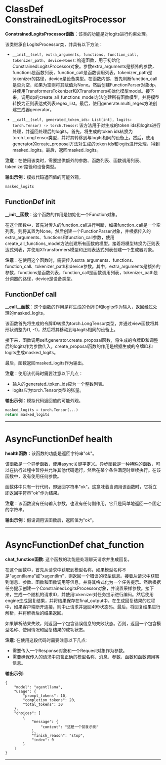 # ClassDef ConstrainedLogitsProcessor
**ConstrainedLogitsProcessor函数**：该类的功能是对logits进行约束处理。

该类继承自LogitsProcessor类，并具有以下方法：

- `__init__(self, extra_arguments, functions, function_call, tokenizer_path, device=None)`: 构造函数，用于初始化ConstrainedLogitsProcessor对象。参数extra_arguments是额外的参数，functions是函数列表，function_call是函数调用列表，tokenizer_path是tokenizer的路径，device是设备类型。在函数内部，首先判断function_call是否为空，如果为空则将其赋值为None。然后创建FunctionParser对象dp，并使用TransformersTokenizer和XTransformers初始化模型model。接下来，调用dp的create_all_functions_model方法创建所有函数模型，并将模型转换为正则表达式列表regex_list。最后，使用generate.multi_regex方法创建生成器generator。

- `__call__(self, generated_token_ids: List[int], logits: torch.Tensor) -> torch.Tensor`: 该方法用于对生成的token ids和logits进行处理，并返回处理后的logits。首先，将生成的token ids转换为torch.LongTensor类型，并将其转移到与logits相同的设备上。然后，使用generator的create_proposal方法对生成的token ids和logits进行处理，得到masked_logits。最后，返回masked_logits。

**注意**：在使用该类时，需要提供额外的参数、函数列表、函数调用列表、tokenizer路径和设备类型。

**输出示例**：模拟代码返回值的可能外观。

```python
masked_logits
```
## FunctionDef __init__
**__init__函数**：这个函数的作用是初始化一个Function对象。

在这个函数中，首先对传入的function_call进行判断，如果function_call是一个空列表，则将其置为None。然后创建一个FunctionParser对象，并根据传入的extra_arguments、functions和function_call参数，使用create_all_functions_model方法创建所有函数的模型。接着将模型转换为正则表达式列表，并使用XTransformers模型和正则表达式列表创建一个生成器对象。

**注意**：在使用这个函数时，需要传入extra_arguments、functions、function_call、tokenizer_path和device参数。其中，extra_arguments是额外的参数，functions是函数列表，function_call是函数调用列表，tokenizer_path是分词器的路径，device是设备类型。
## FunctionDef __call__
**__call__函数**：这个函数的作用是将生成的令牌ID和logits作为输入，返回经过处理的masked_logits。

该函数首先将生成的令牌ID转换为torch.LongTensor类型，并通过view函数将其形状调整为(1, -1)，然后将其移动到与logits相同的设备上。

接下来，函数调用self.generator.create_proposal函数，将生成的令牌ID和调整后的logits作为参数传入。create_proposal函数的作用是根据生成的令牌ID和logits生成masked_logits。

最后，函数返回masked_logits作为输出。

**注意**：使用该代码时需要注意以下几点：
- 输入的generated_token_ids应为一个整数列表。
- logits应为torch.Tensor类型的张量。

**输出示例**：模拟代码返回值的可能外观。
```python
masked_logits = torch.Tensor(...)
return masked_logits
```
***
# AsyncFunctionDef health
**health函数**：该函数的功能是返回字符串"ok"。

该函数是一个异步函数，使用async关键字定义。异步函数是一种特殊的函数，可以在执行过程中暂停并允许其他代码运行，然后在某个条件满足时继续执行。在该函数中，没有使用任何参数。

函数体中只有一行代码，即返回字符串"ok"。这意味着当调用该函数时，它将立即返回字符串"ok"作为结果。

**注意**：该函数没有任何输入参数，也没有任何副作用。它只是简单地返回一个固定的字符串。

**输出示例**：假设调用该函数后，返回值为"ok"。
***
# AsyncFunctionDef chat_function
**chat_function函数**: 这个函数的功能是处理聊天请求并生成回复。

在这个函数中，首先从请求中获取到模型名称，如果模型名称不是"agentllama"或"xagentllm"，则返回一个错误的模型信息。接着从请求中获取到消息、参数、函数和函数调用等信息，并将其格式化为一个任务提示。然后根据任务提示创建一个ConstrainedLogitsProcessor对象，并设置采样参数。接下来，生成一个随机的请求ID，并使用tokenizer对任务提示进行编码。然后使用engine生成回复结果，并将结果保存在final_output中。在生成回复结果的过程中，如果客户端断开连接，则中止请求并返回499状态码。最后，将回复结果进行解析，并将解析后的结果返回。

如果解析结果失败，则返回一个包含错误信息的失败状态。否则，返回一个包含模型名称、使用情况和回复结果的成功状态。

**注意**: 在使用这段代码时需要注意以下几点:
- 需要传入一个Response对象和一个Request对象作为参数。
- 需要确保传入的请求中包含正确的模型名称、消息、参数、函数和函数调用等信息。

**输出示例**:
```
{
    "model": "agentllama",
    "usage": {
        "prompt_tokens": 10,
        "completion_tokens": 20,
        "total_tokens": 30
    },
    "choices": [
        {
            "message": {
                "content": "这是一个回复示例"
            },
            "finish_reason": "stop",
            "index": 0
        }
    ]
}
```
***
